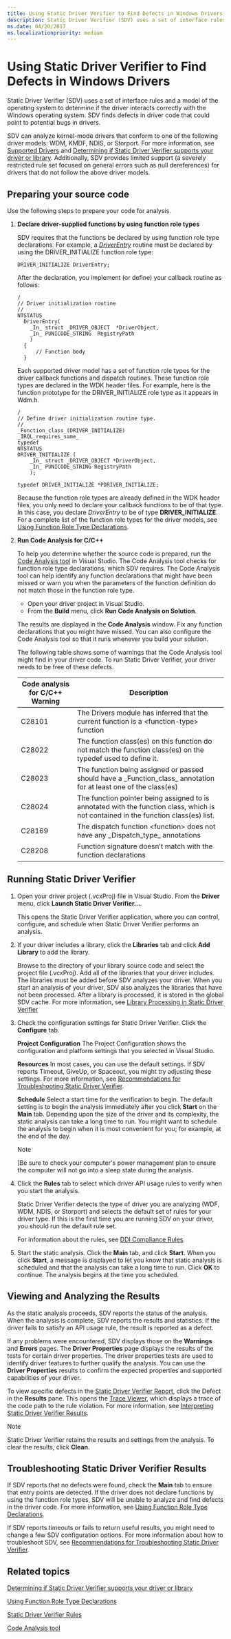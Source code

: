 ```yaml
---
title: Using Static Driver Verifier to Find Defects in Windows Drivers
description: Static Driver Verifier (SDV) uses a set of interface rules and a model of the operating system to determine if the driver interacts correctly with the Windows operating system.
ms.date: 04/20/2017
ms.localizationpriority: medium
---
```


# Using Static Driver Verifier to Find Defects in Windows Drivers

Static Driver Verifier (SDV) uses a set of interface rules and a model of the operating system to determine if the driver interacts correctly with the Windows operating system. SDV finds defects in driver code that could point to potential bugs in drivers.

SDV can analyze kernel-mode drivers that conform to one of the following driver models: WDM, KMDF, NDIS, or Storport. For more information, see [Supported Drivers](supported-drivers.md) and [Determining if Static Driver Verifier supports your driver or library](determining-if-static-driver-verifier-supports-your-driver-or-library.md).  Additionally, SDV provides limited support (a severely restricted rule set focused on general errors such as null dereferences) for drivers that do not follow the above driver models.

## Preparing your source code

Use the following steps to prepare your code for analysis.

1. **Declare driver-supplied functions by using function role types**

    SDV requires that the functions be declared by using function role type declarations. For example, a [*DriverEntry*](/windows-hardware/drivers/ddi/wdm/nc-wdm-driver_initialize) routine must be declared by using the DRIVER\_INITIALIZE function role type:

    ```command
    DRIVER_INITIALIZE DriverEntry;
    ```

    After the declaration, you implement (or define) your callback routine as follows:

    ```command
    /
    // Driver initialization routine
    //
    NTSTATUS
      DriverEntry(
        _In_ struct _DRIVER_OBJECT  *DriverObject,
        _In_ PUNICODE_STRING  RegistryPath
        )
      {
          // Function body
      }
    ```

    Each supported driver model has a set of function role types for the driver callback functions and dispatch routines. These function role types are declared in the WDK header files. For example, here is the function prototype for the DRIVER\_INITIALIZE role type as it appears in Wdm.h.

    ```command
    /
    // Define driver initialization routine type.
    //
    _Function_class_(DRIVER_INITIALIZE)
    _IRQL_requires_same_
    typedef
    NTSTATUS
    DRIVER_INITIALIZE (
        _In_ struct _DRIVER_OBJECT *DriverObject,
        _In_ PUNICODE_STRING RegistryPath
        );

    typedef DRIVER_INITIALIZE *PDRIVER_INITIALIZE;
    ```

    Because the function role types are already defined in the WDK header files, you only need to declare your callback functions to be of that type. In this case, you declare *DriverEntry* to be of type **DRIVER\_INITIALIZE**. For a complete list of the function role types for the driver models, see [Using Function Role Type Declarations](using-function-role-type-declarations.md).

2. **Run Code Analysis for C/C++**

    To help you determine whether the source code is prepared, run the [Code Analysis tool](/previous-versions/visualstudio/visual-studio-2013/dd264897(v=vs.120)) in Visual Studio. The Code Analysis tool checks for function role type declarations, which SDV requires. The Code Analysis tool can help identify any function declarations that might have been missed or warn you when the parameters of the function definition do not match those in the function role type.

    - Open your driver project in Visual Studio.
    - From the **Build** menu, click **Run Code Analysis on Solution**.

    The results are displayed in the **Code Analysis** window. Fix any function declarations that you might have missed. You can also configure the Code Analysis tool so that it runs whenever you build your solution.

    The following table shows some of warnings that the Code Analysis tool might find in your driver code. To run Static Driver Verifier, your driver needs to be free of these defects.

    | Code analysis for C/C++ Warning | Description                                                                                                                         |
    |---------------------------------|-------------------------------------------------------------------------------------------------------------------------------------|
    | C28101                          | The Drivers module has inferred that the current function is a &lt;function-type&gt; function                                       |
    | C28022                          | The function class(es) on this function do not match the function class(es) on the typedef used to define it.                       |
    | C28023                          | The function being assigned or passed should have a \_Function\_class\_ annotation for at least one of the class(es)                |
    | C28024                          | The function pointer being assigned to is annotated with the function class, which is not contained in the function class(es) list. |
    | C28169                          | The dispatch function &lt;function&gt; does not have any \_Dispatch\_type\_ annotations                                             |
    | C28208                          | Function signature doesn’t match with the function declarations                                                                     |

## Running Static Driver Verifier

1. Open your driver project (.vcxProj) file in Visual Studio. From the **Driver** menu, click **Launch Static Driver Verifier…**.

    This opens the Static Driver Verifier application, where you can control, configure, and schedule when Static Driver Verifier performs an analysis.

2. If your driver includes a library, click the **Libraries** tab and click **Add Library** to add the library.

    Browse to the directory of your library source code and select the project file (.vcxProj). Add all of the libraries that your driver includes. The libraries must be added before SDV analyzes your driver. When you start an analysis of your driver, SDV also analyzes the libraries that have not been processed. After a library is processed, it is stored in the global SDV cache. For more information, see [Library Processing in Static Driver Verifier](library-processing-in-static-driver-verifier.md)

3. Check the configuration settings for Static Driver Verifier. Click the **Configure** tab.

    **Project Configuration** The Project Configuration shows the configuration and platform settings that you selected in Visual Studio.

    **Resources** In most cases, you can use the default settings. If SDV reports Timeout, GiveUp, or Spaceout, you might try adjusting these settings. For more information, see [Recommendations for Troubleshooting Static Driver Verifier](recommendations-for-troubleshooting-static-driver-verifier.md).

    **Schedule** Select a start time for the verification to begin. The default setting is to begin the analysis immediately after you click **Start** on the **Main** tab. Depending upon the size of the driver and its complexity, the static analysis can take a long time to run. You might want to schedule the analysis to begin when it is most convenient for you; for example, at the end of the day.

    >[!NOTE]
    >]Be sure to check your computer's power management plan to ensure the computer will not go into a sleep state during the analysis.

4. Click the **Rules** tab to select which driver API usage rules to verify when you start the analysis.

    Static Driver Verifier detects the type of driver you are analyzing (WDF, WDM, NDIS, or Storport) and selects the default set of rules for your driver type. If this is the first time you are running SDV on your driver, you should run the default rule set.

    For information about the rules, see [DDI Compliance Rules](/windows-hardware/drivers/ddi/index).

5. Start the static analysis. Click the **Main** tab, and click **Start**. When you click **Start**, a message is displayed to let you know that static analysis is scheduled and that the analysis can take a long time to run. Click **OK** to continue. The analysis begins at the time you scheduled.

## Viewing and Analyzing the Results

As the static analysis proceeds, SDV reports the status of the analysis. When the analysis is complete, SDV reports the results and statistics. If the driver fails to satisfy an API usage rule, the result is reported as a defect.

If any problems were encountered, SDV displays those on the **Warnings** and **Errors** pages. The **Driver Properties** page displays the results of the tests for certain driver properties. The driver properties tests are used to identify driver features to further qualify the analysis. You can use the **Driver Properties** results to confirm the expected properties and supported capabilities of your driver.

To view specific defects in the [Static Driver Verifier Report](static-driver-verifier-report.md), click the Defect in the **Results** pane. This opens the [Trace Viewer](defect-viewer.md), which displays a trace of the code path to the rule violation. For more information, see [Interpreting Static Driver Verifier Results](interpreting-static-driver-verifier-results.md).

>[!NOTE]
>Static Driver Verifier retains the results and settings from the analysis. To clear the results, click **Clean**.

## Troubleshooting Static Driver Verifier Results

If SDV reports that no defects were found, check the **Main** tab to ensure that entry points are detected. If the driver does not declare functions by using the function role types, SDV will be unable to analyze and find defects in the driver code. For more information, see [Using Function Role Type Declarations](using-function-role-type-declarations.md).

If SDV reports timeouts or fails to return useful results, you might need to change a few SDV configuration options. For more information about how to troubleshoot SDV, see [Recommendations for Troubleshooting Static Driver Verifier](recommendations-for-troubleshooting-static-driver-verifier.md).

## Related topics

[Determining if Static Driver Verifier supports your driver or library](determining-if-static-driver-verifier-supports-your-driver-or-library.md)

[Using Function Role Type Declarations](using-function-role-type-declarations.md)

[Static Driver Verifier Rules](./static-driver-verifier-rules.md)

[Code Analysis tool](/previous-versions/visualstudio/visual-studio-2013/dd264897(v=vs.120))